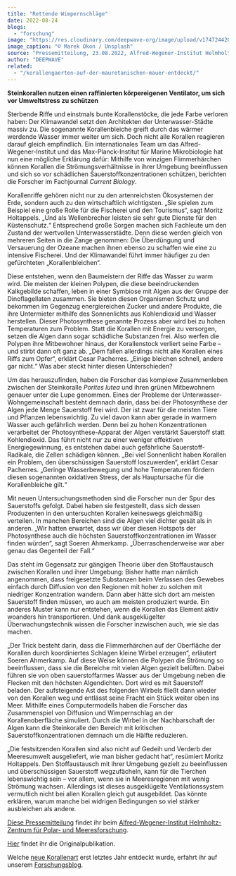 ```yaml
---
title: "Rettende Wimpernschläge"
date: 2022-08-24
blogs: 
  - "forschung"
image: "https://res.cloudinary.com/deepwave-org/image/upload/v1747244209/deepwave.org/marek-okon-tWWCqIMiUmg-unsplash-scaled.jpg"
image_caption: "© Marek Okon / Unsplash"
source: "Pressemitteilung, 23.08.2022, Alfred-Wegener-Institut Helmholtz-Zentrum für Polar- und Meeresforschung"
author: "DEEPWAVE"
related: 
  - "/korallengaerten-auf-der-mauretanischen-mauer-entdeckt/"
---
```


**Steinkorallen nutzen einen raffinierten körpereigenen Ventilator, um sich vor Umweltstress zu schützen**

Sterbende Riffe und einstmals bunte Korallenstöcke, die jede Farbe verloren haben: Der Klimawandel setzt den Architekten der Unterwasser-Städte massiv zu. Die sogenannte Korallenbleiche greift durch das wärmer werdende Wasser immer weiter um sich. Doch nicht alle Korallen reagieren darauf gleich empfindlich. Ein internationales Team um das Alfred-Wegener-Institut und das Max-Planck-Institut für Marine Mikrobiologie hat nun eine mögliche Erklärung dafür: Mithilfe von winzigen Flimmerhärchen können Korallen die Strömungsverhältnisse in ihrer Umgebung beeinflussen und sich so vor schädlichen Sauerstoffkonzentrationen schützen, berichten die Forscher im Fachjournal _Current Biology_.

Korallenriffe gehören nicht nur zu den artenreichsten Ökosystemen der Erde, sondern auch zu den wirtschaftlich wichtigsten. „Sie spielen zum Beispiel eine große Rolle für die Fischerei und den Tourismus“, sagt Moritz Holtappels. „Und als Wellenbrecher leisten sie sehr gute Dienste für den Küstenschutz.“ Entsprechend große Sorgen machen sich Fachleute um den Zustand der wertvollen Unterwasserstädte. Denn diese werden gleich von mehreren Seiten in die Zange genommen: Die Überdüngung und Versauerung der Ozeane machen ihnen ebenso zu schaffen wie eine zu intensive Fischerei. Und der Klimawandel führt immer häufiger zu den gefürchteten „Korallenbleichen“.

Diese entstehen, wenn den Baumeistern der Riffe das Wasser zu warm wird. Die meisten der kleinen Polypen, die diese beeindruckenden Kalkgebilde schaffen, leben in einer Symbiose mit Algen aus der Gruppe der Dinoflagellaten zusammen. Sie bieten diesen Organismen Schutz und bekommen im Gegenzug energiereichen Zucker und andere Produkte, die ihre Untermieter mithilfe des Sonnenlichts aus Kohlendioxid und Wasser herstellen. Dieser Photosynthese genannte Prozess aber wird bei zu hohen Temperaturen zum Problem. Statt die Korallen mit Energie zu versorgen, setzen die Algen dann sogar schädliche Substanzen frei. Also werfen die Polypen ihre Mitbewohner hinaus, der Korallenstock verliert seine Farbe – und stirbt dann oft ganz ab. „Dem fallen allerdings nicht alle Korallen eines Riffs zum Opfer“, erklärt Cesar Pacherres. „Einige bleichen schnell, andere gar nicht.“ Was aber steckt hinter diesen Unterschieden?

Um das herauszufinden, haben die Forscher das komplexe Zusammenleben zwischen der Steinkoralle _Porites lutea_ und ihren grünen Mitbewohnern genauer unter die Lupe genommen. Eines der Probleme der Unterwasser-Wohngemeinschaft besteht demnach darin, dass bei der Photosynthese der Algen jede Menge Sauerstoff frei wird. Der ist zwar für die meisten Tiere und Pflanzen lebenswichtig. Zu viel davon kann aber gerade in warmem Wasser auch gefährlich werden. Denn bei zu hohen Konzentrationen verarbeitet der Photosynthese-Apparat der Algen verstärkt Sauerstoff statt Kohlendioxid. Das führt nicht nur zu einer weniger effektiven Energiegewinnung, es entstehen dabei auch gefährliche Sauerstoff-Radikale, die Zellen schädigen können. „Bei viel Sonnenlicht haben Korallen ein Problem, den überschüssigen Sauerstoff loszuwerden“, erklärt Cesar Pacherres. „Geringe Wasserbewegung und hohe Temperaturen fördern diesen sogenannten oxidativen Stress, der als Hauptursache für die Korallenbleiche gilt.“

Mit neuen Untersuchungsmethoden sind die Forscher nun der Spur des Sauerstoffs gefolgt. Dabei haben sie festgestellt, dass sich dessen Produzenten in den untersuchten Korallen keineswegs gleichmäßig verteilen. In manchen Bereichen sind die Algen viel dichter gesät als in anderen. „Wir hatten erwartet, dass wir über diesen Hotspots der Photosynthese auch die höchsten Sauerstoffkonzentrationen im Wasser finden würden“, sagt Soeren Ahmerkamp. „Überraschenderweise war aber genau das Gegenteil der Fall.“

Das steht im Gegensatz zur gängigen Theorie über den Stoffaustausch zwischen Korallen und ihrer Umgebung: Bisher hatte man nämlich angenommen, dass freigesetzte Substanzen beim Verlassen des Gewebes einfach durch Diffusion von den Regionen mit hoher zu solchen mit niedriger Konzentration wandern. Dann aber hätte sich dort am meisten Sauerstoff finden müssen, wo auch am meisten produziert wurde. Ein anderes Muster kann nur entstehen, wenn die Korallen das Element aktiv woanders hin transportieren. Und dank ausgeklügelter Überwachungstechnik wissen die Forscher inzwischen auch, wie sie das machen.

„Der Trick besteht darin, dass die Flimmerhärchen auf der Oberfläche der Korallen durch koordiniertes Schlagen kleine Wirbel erzeugen“, erläutert Soeren Ahmerkamp. Auf diese Weise können die Polypen die Strömung so beeinflussen, dass sie die Bereiche mit vielen Algen gezielt belüften. Dabei führen sie von oben sauerstoffarmes Wasser aus der Umgebung neben die Flecken mit den höchsten Algendichten. Dort wird es mit Sauerstoff beladen. Der aufsteigende Ast des folgenden Wirbels fließt dann wieder von den Korallen weg und entlässt seine Fracht ein Stück weiter oben ins Meer. Mithilfe eines Computermodells haben die Forscher das Zusammenspiel von Diffusion und Wimpernschlag an der Korallenoberfläche simuliert. Durch die Wirbel in der Nachbarschaft der Algen kann die Steinkoralle den Bereich mit kritischen Sauerstoffkonzentrationen demnach um die Hälfte reduzieren.

„Die festsitzenden Korallen sind also nicht auf Gedeih und Verderb der Meeresumwelt ausgeliefert, wie man bisher gedacht hat“, resümiert Moritz Holtappels. Den Stoffaustausch mit ihrer Umgebung gezielt zu beeinflussen und überschüssigen Sauerstoff wegzufächeln, kann für die Tierchen lebenswichtig sein – vor allem, wenn sie in Meeresregionen mit wenig Strömung wachsen. Allerdings ist dieses ausgeklügelte Ventilationssystem vermutlich nicht bei allen Korallen gleich gut ausgebildet. Das könnte erklären, warum manche bei widrigen Bedingungen so viel stärker ausbleichen als andere.

[Diese Pressemitteilung](https://www.awi.de/ueber-uns/service/presse/presse-detailansicht/rettende-wimpernschlaege.html) findet ihr beim [Alfred-Wegener-Institut Helmholtz-Zentrum für Polar- und Meeresforschung](https://www.awi.de/).

[Hier](https://www.cell.com/current-biology/fulltext/S0960-9822\(22\)01220-9?_returnURL=https%3A%2F%2Flinkinghub.elsevier.com%2Fretrieve%2Fpii%2FS0960982222012209%3Fshowall%3Dtrue) findet ihr die Originalpublikation.

Welche [neue Korallenart](https://www.deepwave.org/korallengaerten-auf-der-mauretanischen-mauer-entdeckt/) erst letztes Jahr entdeckt wurde, erfahrt ihr auf unserem [Forschungsblog](https://www.deepwave.org/blogs/forschung/).
